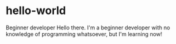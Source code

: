 # hello-world
Beginner developer
Hello there. I'm a beginner developer with no knowledge of programming whatsoever, but I'm learning now!
